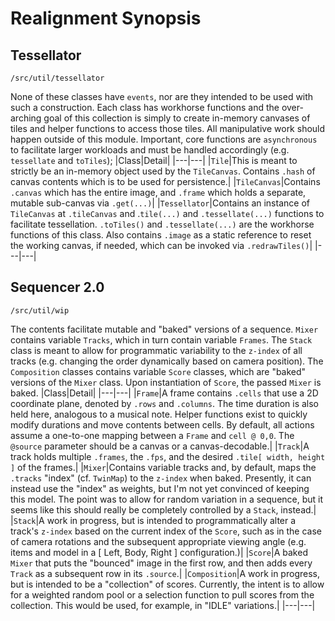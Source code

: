 # Realignment Synopsis
## Tessellator

`/src/util/tessellator`

None of these classes have `events`, nor are they intended to be used with such a construction.  Each class has workhorse functions and the over-arching goal of this collection is simply to create in-memory canvases of tiles and helper functions to access those tiles.  All manipulative work should happen outside of this module.  Important, core functions are `asynchronous` to facilitate larger workloads and must be handled accordingly (e.g. `tessellate` and `toTiles`);
|Class|Detail|
|---|---|
|`Tile`|This is meant to strictly be an in-memory object used by the `TileCanvas`.  Contains `.hash` of canvas contents which is to be used for persistence.|
|`TileCanvas`|Contains `.canvas` which has the entire image, and `.frame` which holds a separate, mutable sub-canvas via `.get(...)`|
|`Tessellator`|Contains an instance of `TileCanvas` at `.tileCanvas` and .`tile(...)` and `.tessellate(...)` functions to facilitate tessellation.  `.toTiles()` and `.tessellate(...)` are the workhorse functions of this class.  Also contains `.image` as a static reference to reset the working canvas, if needed, which can be invoked via `.redrawTiles()`|
|---|---|

## Sequencer 2.0

`/src/util/wip`

The contents facilitate mutable and "baked" versions of a sequence.  `Mixer` contains variable `Tracks`, which in turn contain variable `Frames`.  The `Stack` class is meant to allow for programmatic variability to the `z-index` of all tracks (e.g. changing the order dynamically based on camera position).
The `Composition` classes contains variable `Score` classes, which are "baked" versions of the `Mixer` class.  Upon instantiation of `Score`, the passed `Mixer` is baked.
|Class|Detail|
|---|---|
|`Frame`|A frame contains `.cells` that use a 2D coordinate plane, denoted by `.rows` and `.columns`.  The time duration is also held here, analogous to a musical note.  Helper functions exist to quickly modify durations and move contents between cells.  By default, all actions assume a one-to-one mapping between a `Frame` and `cell @ 0,0`.  The `@source` parameter should be a canvas or a canvas-decodable.|
|`Track`|A track holds multiple `.frames`, the `.fps`, and the desired `.tile[ width, height ]` of the frames.|
|`Mixer`|Contains variable tracks and, by default, maps the `.tracks` "index" (cf. `TwinMap`) to the `z-index` when baked.  Presently, it can instead use the "index" as weights, but I'm not yet convinced of keeping this model.  The point was to allow for random variation in a sequence, but it seems like this should really be completely controlled by a `Stack`, instead.|
|`Stack`|A work in progress, but is intended to programmatically alter a track's `z-index` based on the current index of the `Score`, such as in the case of camera rotations and the subsequent appropriate viewing angle (e.g. items and model in a [ Left, Body, Right ] configuration.)|
|`Score`|A baked `Mixer` that puts the "bounced" image in the first row, and then adds every `Track` as a subsequent row in its `.source`.|
|`Composition`|A work in progress, but is intended to be a "collection" of scores.  Currently, the intent is to allow for a weighted random pool or a selection function to pull scores from the collection.  This would be used, for example, in "IDLE" variations.|
|---|---|